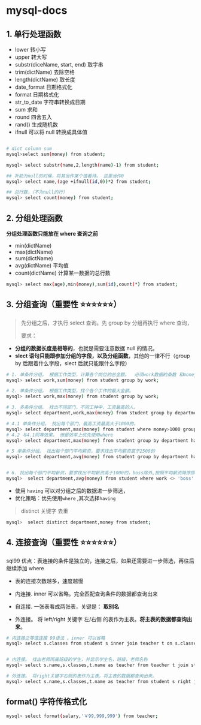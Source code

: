# mysql-docs

## 1. 单行处理函数

- lower 转小写
- upper 转大写
- substr(diceName, start, end) 取字串
- trim(dictName) 去除空格
- length(dictName) 取长度
- date_format 日期格式化
- format 日期格式化
- str_to_date 字符串转换成日期
- sum 求和
- round 四舍五入
- rand() 生成随机数
- ifnull 可以将 null 转换成具体值

```bash

# dict column sum
mysql>select sum(money) from student;

mysql> select substr(name,2,length(name)-1) from student;

## 补助为null的时候，将其当作某个值看待。 这里当作0
mysql> select name,(age +ifnull(id,0))*2 from student;

## 总行数，（不为null的行）
mysql> select count(money) from student;
```

## 2. 分组处理函数

**分组处理函数只能放在 where 查询之前**

- min(dictName)
- max(dictName)
- sum(dictName)
- avg(dictName) 平均值
- count(dictName) 计算某一数据的总行数

```bash
mysql> select max(age),min(money),sum(id),count(*) from student;
```

## 3. 分组查询（重要性 ⭐⭐⭐⭐⭐⭐）

> 先分组之后，才执行 select 查询。先 group by 分组再执行 where 查询，
>
> 要求：

- **分组的数据长度是相等的**，也就是需要注意数据 null 的情况。
- **slect 语句只能跟参加分组的字段，以及分组函数**，其他的一律不行（group by 后跟着什么字段，slect 后就只能跟什么字段）

```bash
# 1. 单条件分组。 根据工作类型，计算各个岗位的总金额。  必须work数据的条数 和money数据的条数相等
mysql> select work,sum(money) from student group by work;

# 2. 单条件分组。 根据工作类型，找个各个工作的最大金额。
mysql> select work,max(money) from student group by work;

# 3. 多条件分组。 找出不同部门，不同工种中，工资最高的人。
mysql> select department,work,max(money) from student group by department,work;

# 4.1 单条件分组。 找出每个部门，最高工资最高大于1000的。
mysql> select department,max(money) from student where money>1000 group by department;
# 4.2 与4.1同等效果。 但是效率上优先使用where
mysql> select department,max(money) from student group by department having max(money)>1000;

# 5 单条件分组。 找出每个部门平均薪资，要求找出平均薪资高于2500的
mysql> select department,avg(money) from student group by department having avg(money)>2500;


# 6. 找出每个部门平均薪资，要求找出平均薪资高于1000的，boss除外,按照平均薪资降序排列
mysql>  select department,avg(money) from student where work <> 'boss' group by department having avg(money)>1000 order by department asc;
```

- 使用 `having` 可以对分组之后的数据进一步筛选，
- 优化策略：优先使用`where` ,其次选择`having`

> distinct 关键字 去重

```bash
mysql>  select distinct department,money from student;
```

## 4. 连接查询（重要性 ⭐⭐⭐⭐⭐⭐）

sql99 优点：表连接的条件是独立的，连接之后，如果还需要进一步筛选，再往后继续添加 where

- 表的连接次数越多，速度越慢

- 内连接. inner 可以省略。完全匹配查询条件的数据都查询出来
- 自连接. 一张表看成两张表，关键是： **取别名**
- 外连接。 将 left/right 关键字 左/右侧 的表作为主表。**将主表的数据都查询出来**。

```bash
# 内连接之等值连接 99语法 。inner 可以省略
mysql> select s.classes from student s inner join teacher t on s.classes = t.classes;


# 内连接。 找出老师所属班级的学生，并显示学生名，班级，老师名称
mysql> select s.name,s.classes,t.name as teacher from teacher t join student s on t.classes = s.classes;

# 外连接。 将right关键字右侧的表作为主表。将主表的数据都查询出来。
mysql> select s.name,s.classes,t.name as teacher from student s right join teacher t on s.classes = t.classes;

```

## format() 字符传格式化

```bash
mysql> select format(salary,'￥99,999,999') from teacher;
```
